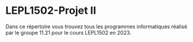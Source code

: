 # LEPL1502-Projet II

Dans ce répertoire vous trouvez tous les programmes informatiques réalisé par le groupe 11.21 pour le cours LEPL1502 en 2023.

